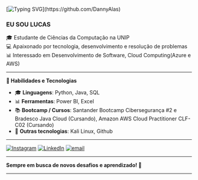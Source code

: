 [![Typing SVG](https://typewriter-orpin.vercel.app/typewriter/?font=Fira+Code&duration=4000&pause=1000&color=00FFF4&background=FFFFFF00&center=false&width=435&lines=OL%C3%81!+SEJAM+BEM-VINDOS+AO+MEU+GITHUB!;HELLO!+WELCOME+TO+MY+GITHUB!)](https://github.com/DannyAlas)
### EU SOU LUCAS 
🎓 Estudante de Ciências da Computação na UNIP  
💻 Apaixonado por tecnologia, desenvolvimento e resolução de problemas  
📊 Interessado em Desenvolvimento de Software, Cloud Computing(Azure e AWS)

---

**🚀 Habilidades e Tecnologias**  
- 🎓 **Linguagens**: Python, Java, SQL  
- 📊 **Ferramentas**: Power BI, Excel  
- 📚 **Bootcamp / Cursos**: Santander Bootcamp Cibersegurança #2 e Bradesco Java Cloud (Cursando), Amazon AWS  Cloud Practitioner CLF-C02 (Cursando)
- 🔧 **Outras tecnologias**: Kali Linux, Github

---

[![Instagram](https://img.shields.io/badge/Instagram-%23E4405F.svg?logo=Instagram&logoColor=white)](https://instagram.com/https://www.instagram.com/lczin_db/#) [![LinkedIn](https://img.shields.io/badge/LinkedIn-%230077B5.svg?logo=linkedin&logoColor=white)](https://linkedin.com/in/in/lucas-dias-bernardes-95216124b) [![email](https://img.shields.io/badge/Email-D14836?logo=gmail&logoColor=white)](mailto:lucasdbernardes0306@gmail.com)  
 


---

**Sempre em busca de novos desafios e aprendizado! 🚀**

---
